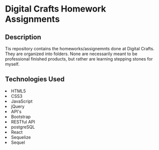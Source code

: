 <h1>Digital Crafts Homework Assignments</h1>

<h2>Description</h2>
Tis repository contains the homeworks/assignemnts done at Digital Crafts. They are organized into folders. None are necessarily meant to be professional finished products, but rather are learning stepping stones for myself. 
<h2>Technologies Used</h2>
<li>HTML5</li>
<li>CSS3</li>
<li>JavaScript</li>
<li>jQuery</li>
<li>API's</li>
<li>Bootstrap</li>
<li>RESTful API</li>
<li>postgreSQL</li>
<li>React</li>
<li>Sequelize</li>
<li>Sequel</li>
